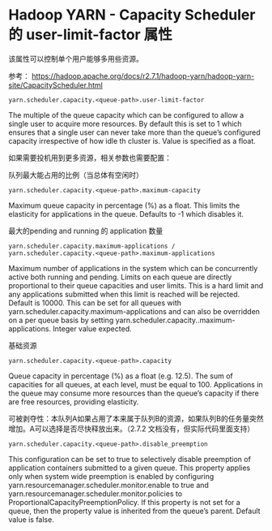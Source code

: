# Hadoop YARN - Capacity Scheduler 的 user-limit-factor 属性
该属性可以控制单个用户能够多用些资源。

  参考： https://hadoop.apache.org/docs/r2.7.1/hadoop-yarn/hadoop-yarn-site/CapacityScheduler.html
  ```
  yarn.scheduler.capacity.<queue-path>.user-limit-factor
  ```
  
The multiple of the queue capacity which can be configured to allow a single user to acquire more resources. By default this is set to 1 which ensures that a single user can never take more than the queue’s configured capacity irrespective of how idle th cluster is. Value is specified as a float. 

如果需要投机用到更多资源，相关参数也需要配置：

队列最大能占用的比例（当总体有空闲时）
```
yarn.scheduler.capacity.<queue-path>.maximum-capacity
```

Maximum queue capacity in percentage (%) as a float. This limits the elasticity for applications in the queue. Defaults to -1 which disables it.

最大的pending and running 的 application 数量
```
yarn.scheduler.capacity.maximum-applications / yarn.scheduler.capacity.<queue-path>.maximum-applications
```
Maximum number of applications in the system which can be concurrently active both running and pending. Limits on each queue are directly proportional to their queue capacities and user limits. This is a hard limit and any applications submitted when this limit is reached will be rejected. Default is 10000. This can be set for all queues with yarn.scheduler.capacity.maximum-applications and can also be overridden on a per queue basis by setting yarn.scheduler.capacity.<queue-path>.maximum-applications. Integer value expected. 

基础资源
```
yarn.scheduler.capacity.<queue-path>.capacity
```
Queue capacity in percentage (%) as a float (e.g. 12.5). The sum of capacities for all queues, at each level, must be equal to 100. Applications in the queue may consume more resources than the queue’s capacity if there are free resources, providing elasticity. 

可被剥夺性：本队列A如果占用了本来属于队列B的资源，如果队列B的任务量突然增加。A可以选择是否尽快释放出来。（2.7.2 文档没有，但实际代码里面支持）
```
yarn.scheduler.capacity.<queue-path>.disable_preemption
```
This configuration can be set to true to selectively disable preemption of application containers submitted to a given queue. This property applies only when system wide preemption is enabled by configuring yarn.resourcemanager.scheduler.monitor.enable to true and yarn.resourcemanager.scheduler.monitor.policies to ProportionalCapacityPreemptionPolicy. If this property is not set for a queue, then the property value is inherited from the queue’s parent. Default value is false.
